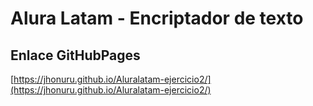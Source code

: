 # **Alura Latam - Encriptador de texto**

## **Enlace GitHubPages**

[https://jhonuru.github.io/Aluralatam-ejercicio2/](https://jhonuru.github.io/Aluralatam-ejercicio2/)